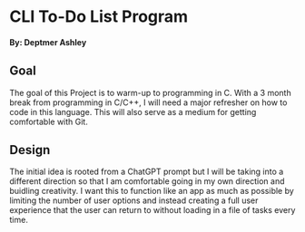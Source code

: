 # CLI To-Do List Program
#### By: Deptmer Ashley

## Goal
The goal of this Project is to warm-up to programming in C. With a 3 month break from programming in C/C++, I will need a major refresher on how to code in this language. This will also serve as a medium for getting comfortable with Git.

## Design
The initial idea is rooted from a ChatGPT prompt but I will be taking into a different direction so that I am comfortable going in my own direction and buidling creativity. I want this to function like an app as much as possible by limiting the number of user options and instead creating a full user experience that the user can return to without loading in a file of tasks every time.
